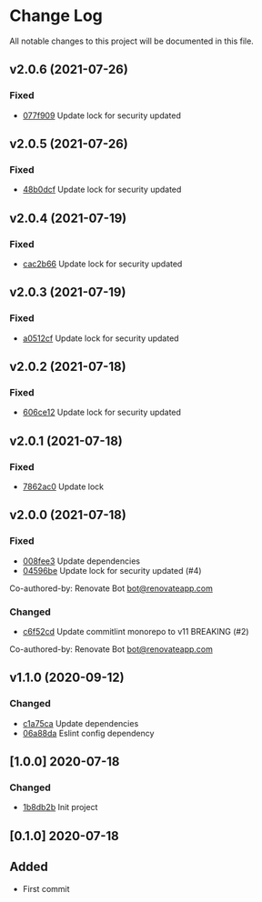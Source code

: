 # Change Log
All notable changes to this project will be documented in this file.

## v2.0.6 (2021-07-26)
### Fixed
- [077f909](https://github.com/fabulator/commitlint-config-fabulator/commit/077f909a412eb8ee5d44dc7ea83c1977aaa0ade9) Update lock for security updated

## v2.0.5 (2021-07-26)
### Fixed
- [48b0dcf](https://github.com/fabulator/commitlint-config-fabulator/commit/48b0dcfe36b9f6365ab5903a9a30f27a7f5e9bb2) Update lock for security updated

## v2.0.4 (2021-07-19)
### Fixed
- [cac2b66](https://github.com/fabulator/commitlint-config-fabulator/commit/cac2b660501345b8a0d18305db7e019924dd3f00) Update lock for security updated

## v2.0.3 (2021-07-19)
### Fixed
- [a0512cf](https://github.com/fabulator/commitlint-config-fabulator/commit/a0512cf5bdbf31a31897d35889c09fa546d52e52) Update lock for security updated

## v2.0.2 (2021-07-18)
### Fixed
- [606ce12](https://github.com/fabulator/commitlint-config-fabulator/commit/606ce121699d1796ba3a47a690c93162d9895672) Update lock for security updated

## v2.0.1 (2021-07-18)
### Fixed
- [7862ac0](https://github.com/fabulator/commitlint-config-fabulator/commit/7862ac028d55b41b117abf52772278c233e13f7c) Update lock

## v2.0.0 (2021-07-18)
### Fixed
- [008fee3](https://github.com/fabulator/commitlint-config-fabulator/commit/008fee3b4db20aa4c4e3d3469790feed1f4ac125) Update dependencies
- [04596be](https://github.com/fabulator/commitlint-config-fabulator/commit/04596beaf8aad0819f485a037e41419ccdc0ff65) Update lock for security updated (#4)

Co-authored-by: Renovate Bot <bot@renovateapp.com>

### Changed
- [c6f52cd](https://github.com/fabulator/commitlint-config-fabulator/commit/c6f52cda48a9799c0dedd6dbdfdba9843abb99aa) Update commitlint monorepo to v11 BREAKING (#2)

Co-authored-by: Renovate Bot <bot@renovateapp.com>

## v1.1.0 (2020-09-12)
### Changed
- [c1a75ca](https://github.com/fabulator/commitlint-config-fabulator/commit/c1a75ca161c51130cffb2af49aadaef7f40b5485) Update dependencies
- [06a88da](https://github.com/fabulator/commitlint-config-fabulator/commit/06a88daf8e6120a5511281a2f54b96bc6be58a29) Eslint config dependency 

## [1.0.0] 2020-07-18
### Changed
- [1b8db2b](https://github.com/fabulator/commitlint-config-fabulator/commit/1b8db2b2d4068307d672e52240fa02fb45569f64) Init project

## [0.1.0] 2020-07-18
## Added
- First commit
